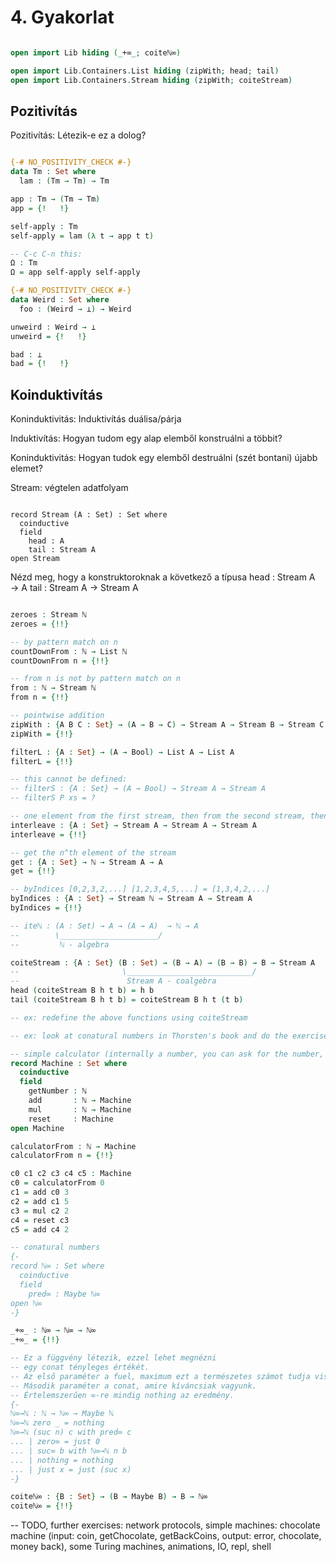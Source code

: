 # 4. Gyakorlat

```agda

open import Lib hiding (_+∞_; coiteℕ∞)

open import Lib.Containers.List hiding (zipWith; head; tail)
open import Lib.Containers.Stream hiding (zipWith; coiteStream)

```

## Pozitivítás

Pozitivítás: Létezik-e ez a dolog?

```agda

{-# NO_POSITIVITY_CHECK #-}
data Tm : Set where
  lam : (Tm → Tm) → Tm

app : Tm → (Tm → Tm)
app = {!   !}

self-apply : Tm
self-apply = lam (λ t → app t t)

-- C-c C-n this:
Ω : Tm
Ω = app self-apply self-apply

{-# NO_POSITIVITY_CHECK #-}
data Weird : Set where
  foo : (Weird → ⊥) → Weird

unweird : Weird → ⊥
unweird = {!   !}

bad : ⊥
bad = {!   !}

```

## Koinduktivítás

Koninduktivitás: Induktivítás duálisa/párja

Induktivítás: Hogyan tudom egy alap elemből konstruálni a 
többit?

Koninduktivitás: Hogyan tudok egy elemből destruálni 
(szét bontani) újabb elemet?

Stream: végtelen adatfolyam

```plaintext

record Stream (A : Set) : Set where
  coinductive
  field
    head : A
    tail : Stream A
open Stream

```
Nézd meg, hogy a konstruktoroknak a következő a típusa 
        head : Stream A → A
        tail : Stream A → Stream A

```agda

zeroes : Stream ℕ
zeroes = {!!}

-- by pattern match on n
countDownFrom : ℕ → List ℕ
countDownFrom n = {!!}

-- from n is not by pattern match on n
from : ℕ → Stream ℕ
from n = {!!}

-- pointwise addition
zipWith : {A B C : Set} → (A → B → C) → Stream A → Stream B → Stream C
zipWith = {!!}

filterL : {A : Set} → (A → Bool) → List A → List A
filterL = {!!}

-- this cannot be defined:
-- filterS : {A : Set} → (A → Bool) → Stream A → Stream A
-- filterS P xs = ?

-- one element from the first stream, then from the second stream, then from the first, and so on
interleave : {A : Set} → Stream A → Stream A → Stream A
interleave = {!!}

-- get the n^th element of the stream
get : {A : Set} → ℕ → Stream A → A
get = {!!}

-- byIndices [0,2,3,2,...] [1,2,3,4,5,...] = [1,3,4,2,...]
byIndices : {A : Set} → Stream ℕ → Stream A → Stream A
byIndices = {!!}

-- iteℕ : (A : Set) → A → (A → A)  → ℕ → A
--        \______________________/
--         ℕ - algebra

coiteStream : {A : Set} (B : Set) → (B → A) → (B → B) → B → Stream A
--                       \____________________________/
--                        Stream A - coalgebra
head (coiteStream B h t b) = h b
tail (coiteStream B h t b) = coiteStream B h t (t b)

-- ex: redefine the above functions using coiteStream

-- ex: look at conatural numbers in Thorsten's book and do the exercises about them

-- simple calculator (internally a number, you can ask for the number, add to that number, multiply that number, make it zero (reset))
record Machine : Set where
  coinductive
  field
    getNumber : ℕ
    add       : ℕ → Machine
    mul       : ℕ → Machine
    reset     : Machine
open Machine

calculatorFrom : ℕ → Machine
calculatorFrom n = {!!}

c0 c1 c2 c3 c4 c5 : Machine
c0 = calculatorFrom 0
c1 = add c0 3
c2 = add c1 5
c3 = mul c2 2
c4 = reset c3
c5 = add c4 2

-- conatural numbers
{-
record ℕ∞ : Set where
  coinductive
  field
    pred∞ : Maybe ℕ∞
open ℕ∞
-}

_+∞_ : ℕ∞ → ℕ∞ → ℕ∞
_+∞_ = {!!}

-- Ez a függvény létezik, ezzel lehet megnézni
-- egy conat tényleges értékét.
-- Az első paraméter a fuel, maximum ezt a természetes számot tudja visszaadni.
-- Második paraméter a conat, amire kíváncsiak vagyunk.
-- Értelemszerűen ∞-re mindig nothing az eredmény.
{-
ℕ∞→ℕ : ℕ → ℕ∞ → Maybe ℕ
ℕ∞→ℕ zero _ = nothing
ℕ∞→ℕ (suc n) c with pred∞ c
... | zero∞ = just 0
... | suc∞ b with ℕ∞→ℕ n b
... | nothing = nothing
... | just x = just (suc x)
-}

coiteℕ∞ : {B : Set} → (B → Maybe B) → B → ℕ∞
coiteℕ∞ = {!!}

```

-- TODO, further exercises: network protocols, simple machines: chocolate machine (input: coin, getChocolate, getBackCoins, output: error, chocolate, money back), some Turing machines, animations, IO, repl, shell
  